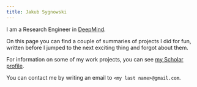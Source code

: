 ```yaml
---
title: Jakub Sygnowski
---
```


I am a Research Engineer in [DeepMind](deepmind.com).

On this page you can find a couple of summaries of projects I did for fun, written before I jumped to the next exciting thing and forgot about them.

For information on some of my work projects, you can see [my Scholar profile](https://scholar.google.com/citations?user=_Iz9Z0sAAAAJ).

You can contact me by writing an email to `<my last name>@gmail.com`.
